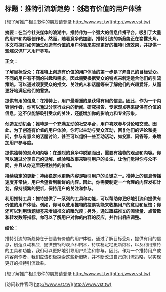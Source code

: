 ## **标题：推特引流新趋势：创造有价值的用户体验**

[想了解推广相关软件的朋友请登录 http://www.vst.tw](http://www.vst.tw)

**摘要：在当今社交媒体的浪潮中，推特作为一个强大的信息传播平台，吸引了大量的用户和内容创作者。然而，随着竞争的加剧，推特引流的新趋势正在崭露头角。本文将探讨如何通过创造有价值的用户体验来实现更好的推特引流效果，并提供一些建议供广大用户参考。**

**正文：**

**了解目标受众：在推特上创造有价值的用户体验的第一步是了解自己的目标受众。不同的用户有不同的兴趣和需求，因此需要根据受众的特点来制定适合他们的引流策略。可以通过观察受众的推文、关注的人和话题等来了解他们的兴趣爱好，从而更好地满足他们的需求。**

**提供有用的信息：在推特上，用户最看重的是获得有用的信息。因此，作为一个内容创作者，你可以通过分享行业内的新闻、研究报告、专家观点等来提供有价值的信息。这不仅能够吸引受众的关注，还能增加你的影响力和专业形象。**

**创造互动机会：推特是一个充满互动的社交平台，用户喜欢参与讨论和交流。因此，为了创造有价值的用户体验，你可以主动与受众互动，回复他们的评论和提问，参与有意义的话题讨论，甚至可以组织一些互动活动，如投票、问答等，来增加用户参与度。**

**提供独特的观点和内容：在激烈的竞争中脱颖而出，需要有独特的观点和内容。你可以通过分享自己的见解、经验和故事来吸引用户的关注，让他们觉得你与众不同，并且从你这里获得独特的价值。**

**持续稳定的更新：持续稳定地更新内容是吸引用户的关键之一。推特上的信息传播速度非常快，用户希望看到新鲜的内容。因此，你需要制定一个合理的内容发布计划，保持频繁的更新，保持用户的关注和参与。**

**利用推特工具：推特提供了一系列的工具和功能，可以帮助你更好地引流和提供有价值的用户体验。例如，你可以使用推特的投票功能来收集用户的意见和反馈；你还可以利用话题标签来增加推文的曝光度；另外，通过跟踪推文的阅读量、点赞数和转发数等指标，你可以了解用户对你的内容的反应，并作出相应调整。**

**结论：**

推特引流的新趋势在于创造有价值的用户体验。通过了解目标受众，提供有用的信息，创造互动机会，提供独特的观点和内容，持续稳定地更新内容，以及利用推特的工具和功能，我们可以更好地引导用户关注和参与。因此，作为一个推特用户或内容创作者，我们应该积极探索这些新趋势，并不断改进自己的引流策略，以实现更好的推特引流效果。

[想了解推广相关软件的朋友请登录 http://www.vst.tw](http://www.vst.tw)


[访问软件官网 http://www.vst.tw](http://www.vst.tw)
